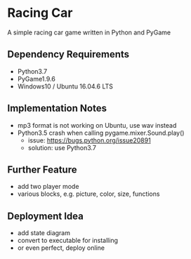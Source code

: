 # Racing Car
A simple racing car game written in Python and PyGame

## Dependency Requirements
- Python3.7
- PyGame1.9.6
- Windows10 / Ubuntu 16.04.6 LTS

## Implementation Notes
- mp3 format is not working on Ubuntu, use wav instead
- Python3.5 crash when calling pygame.mixer.Sound.play()
    - issue: https://bugs.python.org/issue20891
    - solution: use Python3.7

## Further Feature
- add two player mode
- various blocks, e.g. picture, color, size, functions

## Deployment Idea
- add state diagram
- convert to executable for installing
- or even perfect, deploy online
